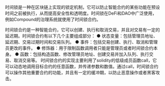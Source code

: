 
时间锁是一种在区块链上实现的锁定机制，它可以防止智能合约的某些功能在预设时间之前被执行，从而提高安全性和透明度。时间锁在DeFi和DAO中广泛使用，例如Compound的治理系统就使用了时间锁合约。 


时间锁合约是一种智能合约，它可以创建、执行和取消交易，并且对交易有一定的延迟期。时间锁合约有以下几个主要组成部分：
● 状态变量：包括管理员地址、延迟期、交易过期时间和交易队列。 
● 事件：包括交易创建、执行、取消和管理员更改的事件。
● 修饰器：用于限制函数调用者只能是管理员或者时间锁合约本身。
● 函数：包括构造函数、修改管理员地址、创建交易并加入队列、执行交易、取消交易等。 时间锁合约的实现主要利用了solidity的低级成员函数call，它可以动态地调用目标合约的任意函数，并传递参数和数值。通过call，时间锁合约可以操作其他重要合约的功能，并且有一定的缓冲期，以防止恶意操作或者黑客攻击。